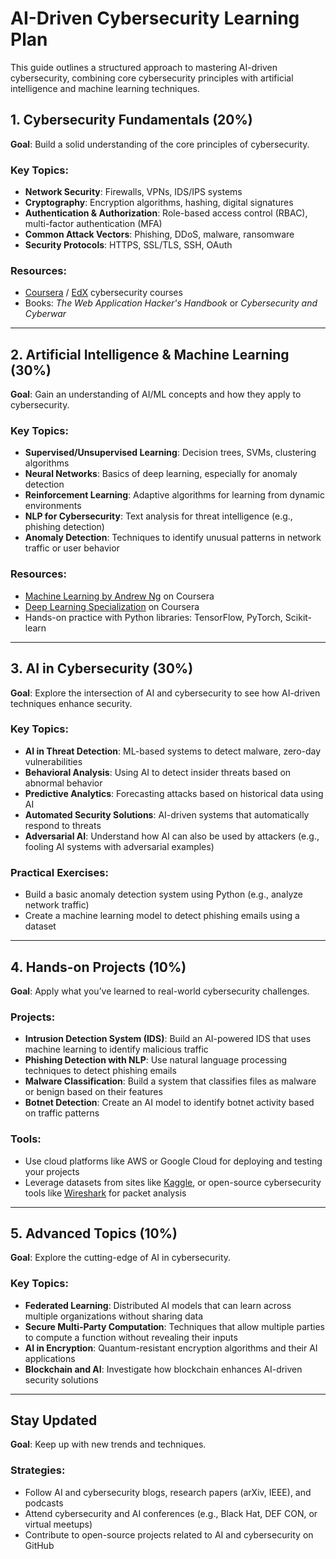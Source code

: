 # AI-Driven Cybersecurity Learning Plan

This guide outlines a structured approach to mastering AI-driven cybersecurity, combining core cybersecurity principles with artificial intelligence and machine learning techniques.

## 1. Cybersecurity Fundamentals (20%)
**Goal**: Build a solid understanding of the core principles of cybersecurity.

### Key Topics:
- **Network Security**: Firewalls, VPNs, IDS/IPS systems
- **Cryptography**: Encryption algorithms, hashing, digital signatures
- **Authentication & Authorization**: Role-based access control (RBAC), multi-factor authentication (MFA)
- **Common Attack Vectors**: Phishing, DDoS, malware, ransomware
- **Security Protocols**: HTTPS, SSL/TLS, SSH, OAuth

### Resources:
- [Coursera](https://www.coursera.org/) / [EdX](https://www.edx.org/) cybersecurity courses
- Books: *The Web Application Hacker's Handbook* or *Cybersecurity and Cyberwar*

---

## 2. Artificial Intelligence & Machine Learning (30%)
**Goal**: Gain an understanding of AI/ML concepts and how they apply to cybersecurity.

### Key Topics:
- **Supervised/Unsupervised Learning**: Decision trees, SVMs, clustering algorithms
- **Neural Networks**: Basics of deep learning, especially for anomaly detection
- **Reinforcement Learning**: Adaptive algorithms for learning from dynamic environments
- **NLP for Cybersecurity**: Text analysis for threat intelligence (e.g., phishing detection)
- **Anomaly Detection**: Techniques to identify unusual patterns in network traffic or user behavior

### Resources:
- [Machine Learning by Andrew Ng](https://www.coursera.org/learn/machine-learning) on Coursera
- [Deep Learning Specialization](https://www.coursera.org/specializations/deep-learning) on Coursera
- Hands-on practice with Python libraries: TensorFlow, PyTorch, Scikit-learn

---

## 3. AI in Cybersecurity (30%)
**Goal**: Explore the intersection of AI and cybersecurity to see how AI-driven techniques enhance security.

### Key Topics:
- **AI in Threat Detection**: ML-based systems to detect malware, zero-day vulnerabilities
- **Behavioral Analysis**: Using AI to detect insider threats based on abnormal behavior
- **Predictive Analytics**: Forecasting attacks based on historical data using AI
- **Automated Security Solutions**: AI-driven systems that automatically respond to threats
- **Adversarial AI**: Understand how AI can also be used by attackers (e.g., fooling AI systems with adversarial examples)

### Practical Exercises:
- Build a basic anomaly detection system using Python (e.g., analyze network traffic)
- Create a machine learning model to detect phishing emails using a dataset

---

## 4. Hands-on Projects (10%)
**Goal**: Apply what you’ve learned to real-world cybersecurity challenges.

### Projects:
- **Intrusion Detection System (IDS)**: Build an AI-powered IDS that uses machine learning to identify malicious traffic
- **Phishing Detection with NLP**: Use natural language processing techniques to detect phishing emails
- **Malware Classification**: Build a system that classifies files as malware or benign based on their features
- **Botnet Detection**: Create an AI model to identify botnet activity based on traffic patterns

### Tools:
- Use cloud platforms like AWS or Google Cloud for deploying and testing your projects
- Leverage datasets from sites like [Kaggle](https://www.kaggle.com/), or open-source cybersecurity tools like [Wireshark](https://www.wireshark.org/) for packet analysis

---

## 5. Advanced Topics (10%)
**Goal**: Explore the cutting-edge of AI in cybersecurity.

### Key Topics:
- **Federated Learning**: Distributed AI models that can learn across multiple organizations without sharing data
- **Secure Multi-Party Computation**: Techniques that allow multiple parties to compute a function without revealing their inputs
- **AI in Encryption**: Quantum-resistant encryption algorithms and their AI applications
- **Blockchain and AI**: Investigate how blockchain enhances AI-driven security solutions

---

## Stay Updated
**Goal**: Keep up with new trends and techniques.

### Strategies:
- Follow AI and cybersecurity blogs, research papers (arXiv, IEEE), and podcasts
- Attend cybersecurity and AI conferences (e.g., Black Hat, DEF CON, or virtual meetups)
- Contribute to open-source projects related to AI and cybersecurity on GitHub
